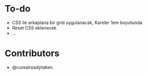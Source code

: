 # To-do

  - CSS ile arkaplana bir grid uygulanacak, Kareler 1em boyutunda
  - Reset CSS eklenecek
  - ...

 # Contributors

   - @curealreadytaken  
